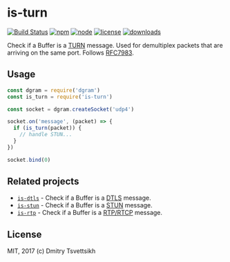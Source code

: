 # is-turn

[![Build Status](https://travis-ci.org/reklatsmasters/is-turn.svg?branch=master)](https://travis-ci.org/reklatsmasters/is-turn)
[![npm](https://img.shields.io/npm/v/is-turn.svg)](https://npmjs.org/package/is-turn)
[![node](https://img.shields.io/node/v/is-turn.svg)](https://npmjs.org/package/is-turn)
[![license](https://img.shields.io/npm/l/is-turn.svg)](https://npmjs.org/package/is-turn)
[![downloads](https://img.shields.io/npm/dm/is-turn.svg)](https://npmjs.org/package/is-turn)

Check if a Buffer is a [TURN](https://tools.ietf.org/html/rfc5766) message. Used for demultiplex packets that are arriving on the same port. Follows [RFC7983](https://tools.ietf.org/html/rfc7983#section-7).

## Usage

```js
const dgram = require('dgram')
const is_turn = require('is-turn')

const socket = dgram.createSocket('udp4')

socket.on('message', (packet) => {
  if (is_turn(packet)) {
    // handle STUN...
  }
})

socket.bind(0)
```

## Related projects

* [`is-dtls`](https://github.com/reklatsmasters/is-dtls) - Check if a Buffer is a [DTLS](https://tools.ietf.org/html/rfc4347) message.
* [`is-stun`](https://github.com/reklatsmasters/is-stun) - Check if a Buffer is a [STUN](https://tools.ietf.org/html/rfc5389) message.
* [`is-rtp`](https://github.com/reklatsmasters/is-rtp) - Check if a Buffer is a [RTP/RTCP](https://tools.ietf.org/html/rfc3550) message.

## License

MIT, 2017 (c) Dmitry Tsvettsikh
